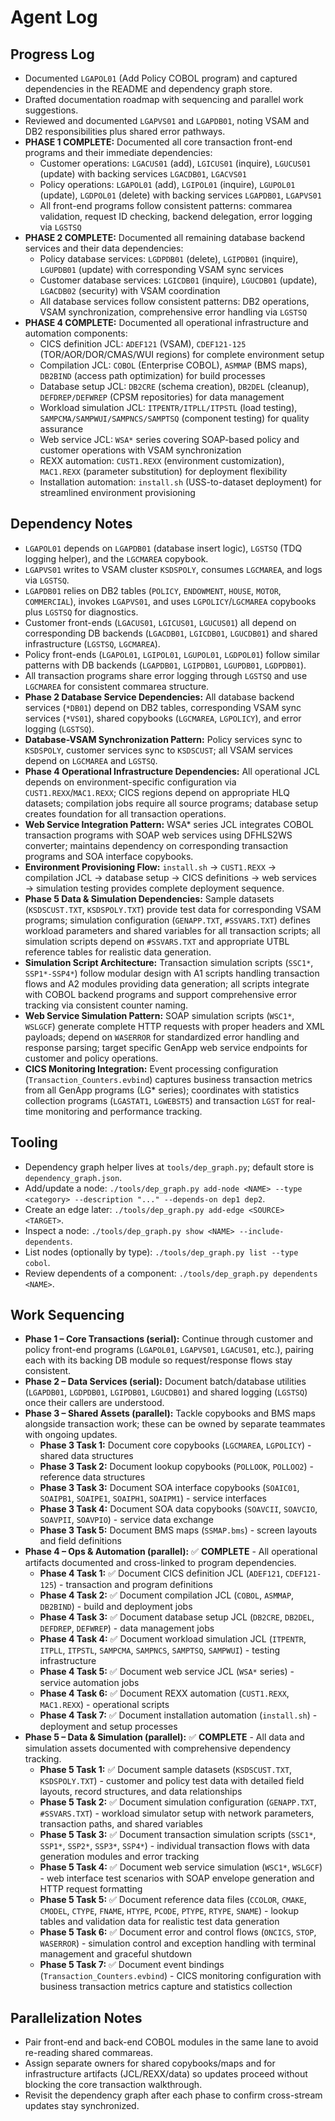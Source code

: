 # Agent Log

## Progress Log
- Documented `LGAPOL01` (Add Policy COBOL program) and captured dependencies in the README and dependency graph store.
- Drafted documentation roadmap with sequencing and parallel work suggestions.
- Reviewed and documented `LGAPVS01` and `LGAPDB01`, noting VSAM and DB2 responsibilities plus shared error pathways.
- **PHASE 1 COMPLETE:** Documented all core transaction front-end programs and their immediate dependencies:
  - Customer operations: `LGACUS01` (add), `LGICUS01` (inquire), `LGUCUS01` (update) with backing services `LGACDB01`, `LGACVS01`
  - Policy operations: `LGAPOL01` (add), `LGIPOL01` (inquire), `LGUPOL01` (update), `LGDPOL01` (delete) with backing services `LGAPDB01`, `LGAPVS01`
  - All front-end programs follow consistent patterns: commarea validation, request ID checking, backend delegation, error logging via `LGSTSQ`
- **PHASE 2 COMPLETE:** Documented all remaining database backend services and their data dependencies:
  - Policy database services: `LGDPDB01` (delete), `LGIPDB01` (inquire), `LGUPDB01` (update) with corresponding VSAM sync services
  - Customer database services: `LGICDB01` (inquire), `LGUCDB01` (update), `LGACDB02` (security) with VSAM coordination
  - All database services follow consistent patterns: DB2 operations, VSAM synchronization, comprehensive error handling via `LGSTSQ`
- **PHASE 4 COMPLETE:** Documented all operational infrastructure and automation components:
  - CICS definition JCL: `ADEF121` (VSAM), `CDEF121-125` (TOR/AOR/DOR/CMAS/WUI regions) for complete environment setup
  - Compilation JCL: `COBOL` (Enterprise COBOL), `ASMMAP` (BMS maps), `DB2BIND` (access path optimization) for build processes
  - Database setup JCL: `DB2CRE` (schema creation), `DB2DEL` (cleanup), `DEFDREP/DEFWREP` (CPSM repositories) for data management
  - Workload simulation JCL: `ITPENTR/ITPLL/ITPSTL` (load testing), `SAMPCMA/SAMPWUI/SAMPNCS/SAMPTSQ` (component testing) for quality assurance
  - Web service JCL: `WSA*` series covering SOAP-based policy and customer operations with VSAM synchronization
  - REXX automation: `CUST1.REXX` (environment customization), `MAC1.REXX` (parameter substitution) for deployment flexibility
  - Installation automation: `install.sh` (USS-to-dataset deployment) for streamlined environment provisioning

## Dependency Notes
- `LGAPOL01` depends on `LGAPDB01` (database insert logic), `LGSTSQ` (TDQ logging helper), and the `LGCMAREA` copybook.
- `LGAPVS01` writes to VSAM cluster `KSDSPOLY`, consumes `LGCMAREA`, and logs via `LGSTSQ`.
- `LGAPDB01` relies on DB2 tables (`POLICY`, `ENDOWMENT`, `HOUSE`, `MOTOR`, `COMMERCIAL`), invokes `LGAPVS01`, and uses `LGPOLICY`/`LGCMAREA` copybooks plus `LGSTSQ` for diagnostics.
- Customer front-ends (`LGACUS01`, `LGICUS01`, `LGUCUS01`) all depend on corresponding DB backends (`LGACDB01`, `LGICDB01`, `LGUCDB01`) and shared infrastructure (`LGSTSQ`, `LGCMAREA`).
- Policy front-ends (`LGAPOL01`, `LGIPOL01`, `LGUPOL01`, `LGDPOL01`) follow similar patterns with DB backends (`LGAPDB01`, `LGIPDB01`, `LGUPDB01`, `LGDPDB01`).
- All transaction programs share error logging through `LGSTSQ` and use `LGCMAREA` for consistent commarea structure.
- **Phase 2 Database Service Dependencies:** All database backend services (`*DB01`) depend on DB2 tables, corresponding VSAM sync services (`*VS01`), shared copybooks (`LGCMAREA`, `LGPOLICY`), and error logging (`LGSTSQ`).
- **Database-VSAM Synchronization Pattern:** Policy services sync to `KSDSPOLY`, customer services sync to `KSDSCUST`; all VSAM services depend on `LGCMAREA` and `LGSTSQ`.
- **Phase 4 Operational Infrastructure Dependencies:** All operational JCL depends on environment-specific configuration via `CUST1.REXX`/`MAC1.REXX`; CICS regions depend on appropriate HLQ datasets; compilation jobs require all source programs; database setup creates foundation for all transaction operations.
- **Web Service Integration Pattern:** WSA* series JCL integrates COBOL transaction programs with SOAP web services using DFHLS2WS converter; maintains dependency on corresponding transaction programs and SOA interface copybooks.
- **Environment Provisioning Flow:** `install.sh` → `CUST1.REXX` → compilation JCL → database setup → CICS definitions → web services → simulation testing provides complete deployment sequence.
- **Phase 5 Data & Simulation Dependencies:** Sample datasets (`KSDSCUST.TXT`, `KSDSPOLY.TXT`) provide test data for corresponding VSAM programs; simulation configuration (`GENAPP.TXT`, `#SSVARS.TXT`) defines workload parameters and shared variables for all transaction scripts; all simulation scripts depend on `#SSVARS.TXT` and appropriate UTBL reference tables for realistic data generation.
- **Simulation Script Architecture:** Transaction simulation scripts (`SSC1*`, `SSP1*-SSP4*`) follow modular design with A1 scripts handling transaction flows and A2 modules providing data generation; all scripts integrate with COBOL backend programs and support comprehensive error tracking via consistent counter naming.
- **Web Service Simulation Pattern:** SOAP simulation scripts (`WSC1*`, `WSLGCF`) generate complete HTTP requests with proper headers and XML payloads; depend on `WASERROR` for standardized error handling and response parsing; target specific GenApp web service endpoints for customer and policy operations.
- **CICS Monitoring Integration:** Event processing configuration (`Transaction_Counters.evbind`) captures business transaction metrics from all GenApp programs (LG* series); coordinates with statistics collection programs (`LGASTAT1`, `LGWEBST5`) and transaction `LGST` for real-time monitoring and performance tracking.

## Tooling
- Dependency graph helper lives at `tools/dep_graph.py`; default store is `dependency_graph.json`.
- Add/update a node: `./tools/dep_graph.py add-node <NAME> --type <category> --description "..." --depends-on dep1 dep2`.
- Create an edge later: `./tools/dep_graph.py add-edge <SOURCE> <TARGET>`.
- Inspect a node: `./tools/dep_graph.py show <NAME> --include-dependents`.
- List nodes (optionally by type): `./tools/dep_graph.py list --type cobol`.
- Review dependents of a component: `./tools/dep_graph.py dependents <NAME>`.

## Work Sequencing
- **Phase 1 – Core Transactions (serial):** Continue through customer and policy front-end programs (`LGAPOL01`, `LGAPVS01`, `LGACUS01`, etc.), pairing each with its backing DB module so request/response flows stay consistent.
- **Phase 2 – Data Services (serial):** Document batch/database utilities (`LGAPDB01`, `LGDPDB01`, `LGIPDB01`, `LGUCDB01`) and shared logging (`LGSTSQ`) once their callers are understood.
- **Phase 3 – Shared Assets (parallel):** Tackle copybooks and BMS maps alongside transaction work; these can be owned by separate teammates with ongoing updates.
  - **Phase 3 Task 1:** Document core copybooks (`LGCMAREA`, `LGPOLICY`) - shared data structures
  - **Phase 3 Task 2:** Document lookup copybooks (`POLLOOK`, `POLLOO2`) - reference data structures  
  - **Phase 3 Task 3:** Document SOA interface copybooks (`SOAIC01`, `SOAIPB1`, `SOAIPE1`, `SOAIPH1`, `SOAIPM1`) - service interfaces
  - **Phase 3 Task 4:** Document SOA data copybooks (`SOAVCII`, `SOAVCIO`, `SOAVPII`, `SOAVPIO`) - service data exchange
  - **Phase 3 Task 5:** Document BMS maps (`SSMAP.bms`) - screen layouts and field definitions
- **Phase 4 – Ops & Automation (parallel):** ✅ **COMPLETE** - All operational artifacts documented and cross-linked to program dependencies.
  - **Phase 4 Task 1:** ✅ Document CICS definition JCL (`ADEF121`, `CDEF121-125`) - transaction and program definitions
  - **Phase 4 Task 2:** ✅ Document compilation JCL (`COBOL`, `ASMMAP`, `DB2BIND`) - build and deployment jobs
  - **Phase 4 Task 3:** ✅ Document database setup JCL (`DB2CRE`, `DB2DEL`, `DEFDREP`, `DEFWREP`) - data management jobs
  - **Phase 4 Task 4:** ✅ Document workload simulation JCL (`ITPENTR`, `ITPLL`, `ITPSTL`, `SAMPCMA`, `SAMPNCS`, `SAMPTSQ`, `SAMPWUI`) - testing infrastructure
  - **Phase 4 Task 5:** ✅ Document web service JCL (`WSA*` series) - service automation jobs
  - **Phase 4 Task 6:** ✅ Document REXX automation (`CUST1.REXX`, `MAC1.REXX`) - operational scripts
  - **Phase 4 Task 7:** ✅ Document installation automation (`install.sh`) - deployment and setup processes
- **Phase 5 – Data & Simulation (parallel):** ✅ **COMPLETE** - All data and simulation assets documented with comprehensive dependency tracking.
  - **Phase 5 Task 1:** ✅ Document sample datasets (`KSDSCUST.TXT`, `KSDSPOLY.TXT`) - customer and policy test data with detailed field layouts, record structures, and data relationships
  - **Phase 5 Task 2:** ✅ Document simulation configuration (`GENAPP.TXT`, `#SSVARS.TXT`) - workload simulator setup with network parameters, transaction paths, and shared variables
  - **Phase 5 Task 3:** ✅ Document transaction simulation scripts (`SSC1*`, `SSP1*`, `SSP2*`, `SSP3*`, `SSP4*`) - individual transaction flows with data generation modules and error tracking
  - **Phase 5 Task 4:** ✅ Document web service simulation (`WSC1*`, `WSLGCF`) - web interface test scenarios with SOAP envelope generation and HTTP request formatting
  - **Phase 5 Task 5:** ✅ Document reference data files (`CCOLOR`, `CMAKE`, `CMODEL`, `CTYPE`, `FNAME`, `HTYPE`, `PCODE`, `PTYPE`, `RTYPE`, `SNAME`) - lookup tables and validation data for realistic test data generation
  - **Phase 5 Task 6:** ✅ Document error and control flows (`ONCICS`, `STOP`, `WASERROR`) - simulation control and exception handling with terminal management and graceful shutdown
  - **Phase 5 Task 7:** ✅ Document event bindings (`Transaction_Counters.evbind`) - CICS monitoring configuration with business transaction metrics capture and statistics collection

## Parallelization Notes
- Pair front-end and back-end COBOL modules in the same lane to avoid re-reading shared commareas.
- Assign separate owners for shared copybooks/maps and for infrastructure artifacts (JCL/REXX/data) so updates proceed without blocking the core transaction walkthrough.
- Revisit the dependency graph after each phase to confirm cross-stream updates stay synchronized.
